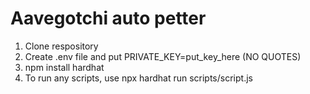 # Aavegotchi auto petter

1. Clone respository
2. Create .env file and put PRIVATE_KEY=put_key_here (NO QUOTES)
3. npm install hardhat
4. To run any scripts, use npx hardhat run scripts/script.js

